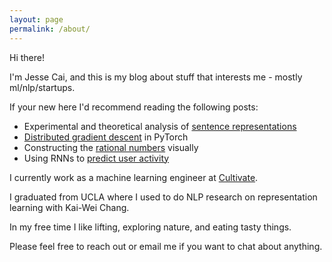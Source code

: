 ```yaml
---
layout: page
permalink: /about/
---
```


Hi there!

I'm Jesse Cai, and this is my blog about stuff that interests me - mostly ml/nlp/startups.

If your new here I'd recommend reading the following posts:

- Experimental and theoretical analysis of [sentence representations](/Quickthoughts)
- [Distributed gradient descent](/Distbelief) in PyTorch
- Constructing the [rational numbers](/Building-Q) visually
- Using RNNs to [predict user activity](/Predicting-User-Submission)

I currently work as a machine learning engineer at [Cultivate](https://trycultivate.com/). 

I graduated from UCLA where I used to do NLP research on representation learning with Kai-Wei Chang.

In my free time I like lifting, exploring nature, and eating tasty things.

Please feel free to reach out or email me if you want to chat about anything.
